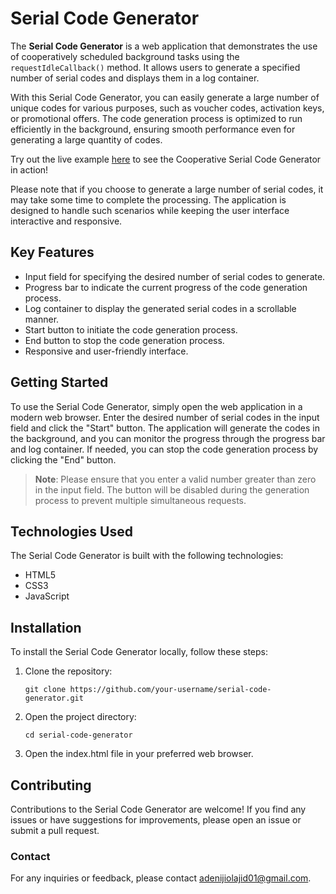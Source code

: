 # Serial Code Generator

The **Serial Code Generator** is a web application that demonstrates the use of cooperatively scheduled background tasks using the `requestIdleCallback()` method. It allows users to generate a specified number of serial codes and displays them in a log container.

With this Serial Code Generator, you can easily generate a large number of unique codes for various purposes, such as voucher codes, activation keys, or promotional offers. The code generation process is optimized to run efficiently in the background, ensuring smooth performance even for generating a large quantity of codes.

Try out the live example [here](https://example.com) to see the Cooperative Serial Code Generator in action!

Please note that if you choose to generate a large number of serial codes, it may take some time to complete the processing. The application is designed to handle such scenarios while keeping the user interface interactive and responsive.

## Key Features

- Input field for specifying the desired number of serial codes to generate.
- Progress bar to indicate the current progress of the code generation process.
- Log container to display the generated serial codes in a scrollable manner.
- Start button to initiate the code generation process.
- End button to stop the code generation process.
- Responsive and user-friendly interface.

## Getting Started

To use the Serial Code Generator, simply open the web application in a modern web browser. Enter the desired number of serial codes in the input field and click the "Start" button. The application will generate the codes in the background, and you can monitor the progress through the progress bar and log container. If needed, you can stop the code generation process by clicking the "End" button.

> **Note**: Please ensure that you enter a valid number greater than zero in the input field. The button will be disabled during the generation process to prevent multiple simultaneous requests.

## Technologies Used

The Serial Code Generator is built with the following technologies:

- HTML5
- CSS3
- JavaScript

## Installation

To install the Serial Code Generator locally, follow these steps:

1. Clone the repository:

    ```shell
    git clone https://github.com/your-username/serial-code-generator.git
    ```
2. Open the project directory:
    ```shell
    cd serial-code-generator
    ```
3. Open the index.html file in your preferred web browser.

## Contributing
Contributions to the Serial Code Generator are welcome! If you find any issues or have suggestions for improvements, please open an issue or submit a pull request.

### Contact
For any inquiries or feedback, please contact adenijiolajid01@gmail.com.
